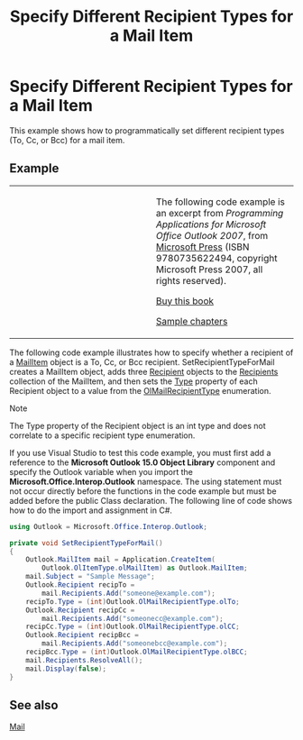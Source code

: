 ﻿---
title: 'Specify Different Recipient Types for a Mail Item'
TOCTitle: 'Specify Different Recipient Types for a Mail Item'
ms:assetid: 2a3ace9f-627c-4fdd-b182-afc1b53af85b
ms:mtpsurl: https://msdn.microsoft.com/en-us/library/Ff184598(v=office.15)
ms:contentKeyID: 55119871
ms.date: 07/24/2014
mtps_version: v=office.15


---

# Specify Different Recipient Types for a Mail Item

This example shows how to programmatically set different recipient types (To, Cc, or Bcc) for a mail item.

## Example

<table>
<colgroup>
<col style="width: 50%" />
<col style="width: 50%" />
</colgroup>
<tbody>
<tr class="odd">
<td><p></p></td>
<td><p>The following code example is an excerpt from <em>Programming Applications for Microsoft Office Outlook 2007</em>, from <a href="http://www.microsoft.com/learning/books/default.mspx">Microsoft Press</a> (ISBN 9780735622494, copyright Microsoft Press 2007, all rights reserved).</p>
<p><a href="http://www.amazon.com/gp/product/0735622493?ie=utf8%26tag=msmsdn-20%26linkcode=as2%26camp=1789%26creative=9325%26creativeasin=0735622493">Buy this book</a></p>
<p><a href="https://msdn.microsoft.com/en-us/library/cc513844(v=office.15)">Sample chapters</a></p></td>
</tr>
</tbody>
</table>


The following code example illustrates how to specify whether a recipient of a [MailItem](https://msdn.microsoft.com/en-us/library/bb643865\(v=office.15\)) object is a To, Cc, or Bcc recipient. SetRecipientTypeForMail creates a MailItem object, adds three [Recipient](https://msdn.microsoft.com/en-us/library/bb624370\(v=office.15\)) objects to the [Recipients](https://msdn.microsoft.com/en-us/library/bb646361\(v=office.15\)) collection of the MailItem, and then sets the [Type](https://msdn.microsoft.com/en-us/library/bb611841\(v=office.15\)) property of each Recipient object to a value from the [OlMailRecipientType](https://msdn.microsoft.com/en-us/library/bb647641\(v=office.15\)) enumeration.


> [!NOTE]
> <P>The Type property of the Recipient object is an int type and does not correlate to a specific recipient type enumeration.</P>



If you use Visual Studio to test this code example, you must first add a reference to the **Microsoft Outlook 15.0 Object Library** component and specify the Outlook variable when you import the **Microsoft.Office.Interop.Outlook** namespace. The using statement must not occur directly before the functions in the code example but must be added before the public Class declaration. The following line of code shows how to do the import and assignment in C\#.

```csharp
using Outlook = Microsoft.Office.Interop.Outlook;
```

```csharp
private void SetRecipientTypeForMail()
{
    Outlook.MailItem mail = Application.CreateItem(
        Outlook.OlItemType.olMailItem) as Outlook.MailItem;
    mail.Subject = "Sample Message";
    Outlook.Recipient recipTo =
        mail.Recipients.Add("someone@example.com");
    recipTo.Type = (int)Outlook.OlMailRecipientType.olTo;
    Outlook.Recipient recipCc =
        mail.Recipients.Add("someonecc@example.com");
    recipCc.Type = (int)Outlook.OlMailRecipientType.olCC;
    Outlook.Recipient recipBcc =
        mail.Recipients.Add("someonebcc@example.com");
    recipBcc.Type = (int)Outlook.OlMailRecipientType.olBCC;
    mail.Recipients.ResolveAll();
    mail.Display(false);
}
```

## See also



[Mail](mail.md)

